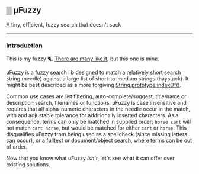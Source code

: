 ## ▒ μFuzzy

A tiny, efficient, fuzzy search that doesn't suck

---
### Introduction

This is my fuzzy 🐈. [There are many like it](#), but this one is mine.

uFuzzy is a fuzzy search lib designed to match a relatively short search string (needle) against a large list of short-to-medium strings (haystack).
It might be best described as a more forgiving [String.prototype.indexOf()](https://developer.mozilla.org/en-US/docs/Web/JavaScript/Reference/Global_Objects/String/indexOf).

Common use cases are list filtering, auto-complete/suggest, title/name or description search, filenames or functions.
uFuzzy is case insensitive and requires that all alpha-numeric characters in the needle occur in the match, with and adjustable tolerance for additionally inserted characters.
As a consequence, terms can only be matched in supplied order; `horse cart` will not match `cart horse`, but would be matched for either `cart` or `horse`.
This disqualifies uFuzzy from being used as a spellcheck (since missing letters can occur), or a fulltext or document/object search, where terms can be out of order.

Now that you know what uFuzzy _isn't_, let's see what it can offer over existing solutions.